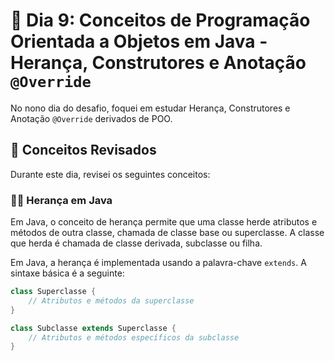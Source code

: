 # 📝 Dia 9: Conceitos de Programação Orientada a Objetos em Java - Herança, Construtores e Anotação `@Override`

No nono dia do desafio, foquei em estudar Herança, Construtores e Anotação `@Override` derivados de POO.

## 🧠 Conceitos Revisados

Durante este dia, revisei os seguintes conceitos:

### ✍🏻 Herança em Java
Em Java, o conceito de herança permite que uma classe herde atributos e métodos de outra classe, chamada de classe base ou superclasse. A classe que herda é chamada de classe derivada, subclasse ou filha.

Em Java, a herança é implementada usando a palavra-chave `extends`. A sintaxe básica é a seguinte:
```java
class Superclasse {
    // Atributos e métodos da superclasse
}

class Subclasse extends Superclasse {
    // Atributos e métodos específicos da subclasse
}
```
